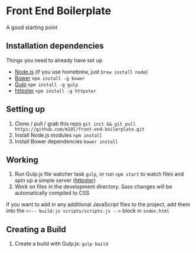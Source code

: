 # Front End Boilerplate

A good starting point

## Installation dependencies

Things you need to already have set up

* [Node.js](http://nodejs.org/) (if you use homebrew, just `brew install node`)
* [Bower](http://bower.io/) `npm install -g bower`
* [Gulp](http://gulpjs.com/) `npm install -g gulp`
* [httpster](http://simbco.github.io/httpster/) `npm install -g httpster`

## Setting up

1. Clone / pull / grab this repo `git init && git pull https://github.com/m10l/front-end-boilerplate.git`
2. Install Node.js modules `npm install`
3. Install Bower dependencies `bower install`

##  Working

1. Run Gulp.js file watcher task `gulp`, or run `npm start` to watch files and spin up a simple server ([httpster](http://simbco.github.io/httpster/))
2. Work on files in the development directory. Sass changes will be automatically compiled to CSS

If you want to add in any additional JavaScript files to the project, add them into the `<!-- build:js scripts/scripts.js -->` block in `index.html`

## Creating a Build

1. Create a build with Gulp.js: `gulp build`
